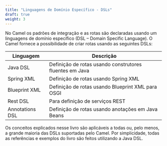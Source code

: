 ```yaml
---
title: "Linguagens de Domínio Específico - DSLs"
draft: true
weight: 3
---
```


No Camel os padrões de integração e as rotas são declaradas usando um linguagens de domínio específico (DSL – Domain Specific Language). O Camel fornece a possibilidade de criar rotas usando as seguintes DSLs:

| Linguagem | Descrição |
|-----------|-----------|
| Java DSL | Definição de rotas usando construtores fluentes em Java |
| Spring XML | Definição de rotas usando Spring XML |
| Blueprint XML | Definição de rotas usando Blueprint XML para OSGI |
| Rest DSL | Para definição de serviços REST |
| Annotations DSL | Definição de rotas usando anotações em Java Beans |

Os conceitos explicados nesse livro são aplicáveis a todas ou, pelo menos, a grande maioria das DSLs suportadas pelo Camel. Por simplicidade, todas as referências e exemplos do livro são feitos utilizando a Java DSL.
